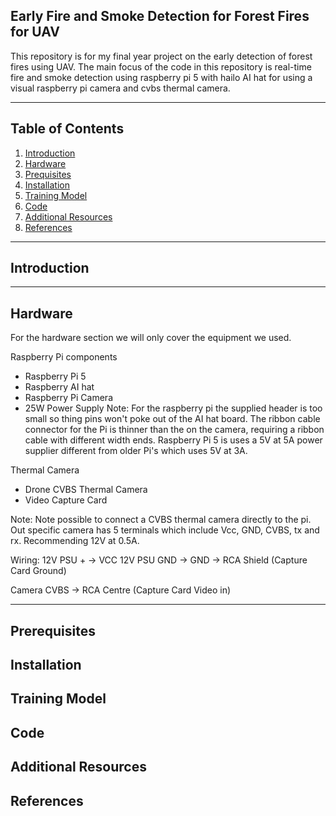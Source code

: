 ## **Early Fire and Smoke Detection for Forest Fires for UAV**

This repository is for my final year project on the early detection of forest fires using UAV. The main focus of the code in this repository is real-time fire and smoke detection using raspberry pi 5 with hailo AI hat for using a visual raspberry pi camera and cvbs thermal camera. 

---

## **Table of Contents**

1. [Introduction](#introduction)
2. [Hardware](#hardware)
3. [Prequisites](#prerequisites)
4. [Installation](#installation)
5. [Training Model](#training-model)
6. [Code](#code)
7. [Additional Resources](#additional-resources)
8. [References](#references)

---

## **Introduction**




---

## **Hardware**

For the hardware section we will only cover the equipment we used.

Raspberry Pi components
- Raspberry Pi 5
- Raspberry AI hat
- Raspberry Pi Camera
- 25W Power Supply
Note:
For the raspberry pi the supplied header is too small so thing pins won't poke out of the AI hat board.
The ribbon cable connector for the Pi is thinner than the on the camera, requiring a ribbon cable with different width ends.
Raspberry Pi 5 is uses a 5V at 5A power supplier different from older Pi's which uses 5V at 3A. 

Thermal Camera
- Drone CVBS Thermal Camera
- Video Capture Card

Note:
Note possible to connect a CVBS thermal camera directly to the pi. Out specific camera has 5 terminals which include Vcc, GND, CVBS, tx and rx. Recommending 12V at 0.5A. 

Wiring:
12V PSU +   -> VCC
12V PSU GND -> GND
            -> RCA Shield (Capture Card Ground)

Camera CVBS -> RCA Centre (Capture Card Video in)

---

## **Prerequisites**

## **Installation**

## **Training Model**

## **Code**

## **Additional Resources**

## **References**



